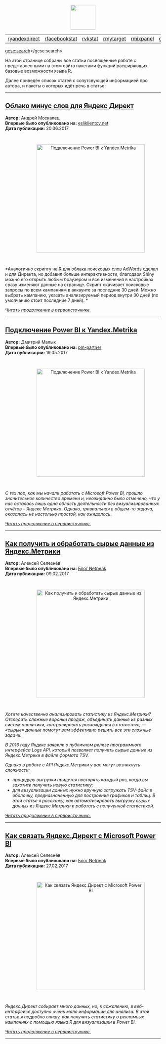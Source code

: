 <p align="center">
<a href="https://selesnow.github.io/"><img src="https://alexeyseleznev.files.wordpress.com/2017/03/as.png" height="80"></a>
</p>

<script async src="//pagead2.googlesyndication.com/pagead/js/adsbygoogle.js"></script>
<script>
  (adsbygoogle = window.adsbygoogle || []).push({
    google_ad_client: "ca-pub-7009762262305396",
    enable_page_level_ads: true
  });
</script>
  
<!-- Global site tag (gtag.js) - Google Analytics -->
<script async src="https://www.googletagmanager.com/gtag/js?id=UA-114798296-1"></script>
<script>
  window.dataLayer = window.dataLayer || [];
  function gtag(){dataLayer.push(arguments);}
  gtag('js', new Date());
  gtag('config', 'UA-114798296-1');
</script>


<table>
    <tr>
      <td>
        <a href="https://selesnow.github.io/ryandexdirect/">ryandexdirect</a>
      </td>
      <td>
        <a href="https://selesnow.github.io/rfacebookstat/">rfacebookstat</a>
      </td>
      <td>
        <a href="https://selesnow.github.io/rvkstat/">rvkstat</a>
      </td>
      <td>
        <a href="https://selesnow.github.io/rmytarget/">rmytarget</a>
      </td>
      <td>
        <a href="https://selesnow.github.io/rmixpanel/">rmixpanel</a>
      </td>
      <td>
        <a href="https://selesnow.github.io/getProxy/">getProxy</a>
      </td>
      <td>
        <a href="https://selesnow.github.io/rGitHub/">rGitHub</a>
      </td>
      <td>
        <a href="https://selesnow.github.io/news/">NEWS</a>
      </td>
    </tr>
</table>

<script>
  (function() {
    var cx = '002735389418227325972:fdikniadyig';
    var gcse = document.createElement('script');
    gcse.type = 'text/javascript';
    gcse.async = true;
    gcse.src = 'https://cse.google.com/cse.js?cx=' + cx;
    var s = document.getElementsByTagName('script')[0];
    s.parentNode.insertBefore(gcse, s);
  })();
</script>
<gcse:search></gcse:search>

На этой странице собраны все статьи посвящённые работе с представленными на этом сайта пакетами функций расширяющих базовые возможности языка R.

Далее приведён  список статей с сопутсвующей информацией про автора, и пакеты о которых идёт речь в статье:

---
## [Облако минус слов для Яндекс Директ](https://esliklientov.net/articles/%D0%BA%D0%BE%D0%BD%D1%82%D0%B5%D0%BA%D1%81%D1%82%D0%BD%D0%B0%D1%8F-%D1%80%D0%B5%D0%BA%D0%BB%D0%B0%D0%BC%D0%B0/%D1%8F%D0%BD%D0%B4%D0%B5%D0%BA%D1%81-%D0%B4%D0%B8%D1%80%D0%B5%D0%BA%D1%82/%D0%BE%D0%B1%D0%BB%D0%B0%D0%BA%D0%BE-%D0%BC%D0%B8%D0%BD%D1%83%D1%81-%D1%81%D0%BB%D0%BE%D0%B2-%D0%B4%D0%BB%D1%8F-%D1%8F%D0%BD%D0%B4%D0%B5%D0%BA%D1%81-%D0%B4%D0%B8%D1%80%D0%B5%D0%BA%D1%82.html) <Br>
<b>Автор:</b> Андрей Москалец <Br>
<b>Впервые было опубликовано на:</b> [esliklientov.net](http://esliklientov.net) <Br>
<b>Дата публикации:</b> 20.06.2017 <Br>

<p align="center">
<img class="aligncenter" src="https://esliklientov.net/images/articles/2017-06-20_08-30-21.png" align="middle" alt="Подключение Power BI к Yandex.Metrika" style="position: relative; width: 350px; margin-left: 50px; margin-top: 30px; margin-bottom: 30px;">
</p>

*Аналогично [скрипту на R для облака поисковых слов AdWords](https://esliklientov.net/articles/%D0%BA%D0%BE%D0%BD%D1%82%D0%B5%D0%BA%D1%81%D1%82%D0%BD%D0%B0%D1%8F-%D1%80%D0%B5%D0%BA%D0%BB%D0%B0%D0%BC%D0%B0/google-adwords/%D0%B1%D1%8B%D1%81%D1%82%D1%80%D0%B0%D1%8F-%D0%BE%D1%86%D0%B5%D0%BD%D0%BA%D0%B0-%D1%81%D0%BB%D0%BE%D0%B2-%D0%BD%D0%B5-%D0%BF%D1%80%D0%B8%D0%BD%D0%BE%D1%81%D1%8F%D1%89%D0%B8%D1%85-%D0%BA%D0%BE%D0%BD%D0%B2%D0%B5%D1%80%D1%81%D0%B8%D0%B8-%D0%B2-adwords-%D0%BF%D1%80%D0%B8-%D0%BF%D0%BE%D0%BC%D0%BE%D1%89%D0%B8-%D1%8F%D0%B7%D1%8B%D0%BA%D0%B0-r.html) сделал и для Директа, но добавил больше интерактивности, благодаря  Shiny можно его открыть любым браузером и все изменения в настройках сразу изменяют данные на странице. 
Скрипт скачивает поисковые запросы по всем кампаниям в аккаунте за последние 30 дней. 
Можно выбрать кампанию, указать анализируемый период внутри 30 дней (по умолчанию стоит последние 7 дней). *

*[Читать продолжение в первоисточнике.](https://esliklientov.net/articles/%D0%BA%D0%BE%D0%BD%D1%82%D0%B5%D0%BA%D1%81%D1%82%D0%BD%D0%B0%D1%8F-%D1%80%D0%B5%D0%BA%D0%BB%D0%B0%D0%BC%D0%B0/%D1%8F%D0%BD%D0%B4%D0%B5%D0%BA%D1%81-%D0%B4%D0%B8%D1%80%D0%B5%D0%BA%D1%82/%D0%BE%D0%B1%D0%BB%D0%B0%D0%BA%D0%BE-%D0%BC%D0%B8%D0%BD%D1%83%D1%81-%D1%81%D0%BB%D0%BE%D0%B2-%D0%B4%D0%BB%D1%8F-%D1%8F%D0%BD%D0%B4%D0%B5%D0%BA%D1%81-%D0%B4%D0%B8%D1%80%D0%B5%D0%BA%D1%82.html)*

---
## [Подключение Power BI к Yandex.Metrika](http://pm-partner.ru/articles/2017/podkluchenie-power-bi-yandex-metrika/) <Br>
<b>Автор:</b> Дмитрий Малых <Br>
<b>Впервые было опубликовано на:</b> [pm-partner](http://pm-partner.ru) <Br>
<b>Дата публикации:</b> 19.05.2017 <Br>

<p align="center">
<img class="aligncenter" src="http://pm-partner.ru/upload/medialibrary/1cb/b234.png" align="middle" alt="Подключение Power BI к Yandex.Metrika" style="position: relative; width: 350px; margin-left: 50px; margin-top: 30px; margin-bottom: 30px;">
</p>

*С тех пор, как мы начали работать с Microsoft Power BI, прошло значительное количество времени и, неожиданно было отмечено, что у нас осталась лишь одна область деятельности без визуализированных отчётов – Яндекс Метрика. 
Однако, тривиальная в общем-то задача, оказалась не настолько простой, как ожидалось.*

*[Читать продолжение в первоисточнике.](http://pm-partner.ru/articles/2017/podkluchenie-power-bi-yandex-metrika/)*

---
## [Как получить и обработать сырые данные из Яндекс.Метрики](https://netpeak.net/ru/blog/kak-poluchit-i-obrabotat-syrye-dannye-iz-yandeks-metriki/) <Br>
<b>Автор:</b> Алексей Селезнёв <Br>
<b>Впервые было опубликовано на:</b> [Блог Netpeak](https://netpeak.net/ru/blog/) <Br>
<b>Дата публикации:</b> 09.02.2017 <Br>

<p align="center">
<img class="aligncenter" src="https://images.netpeak.net/blog/kak-polucit-i-obrabotat-syrye-dannye-iz-andeksmetriki.jpg" align="middle" alt="Как получить и обработать сырые данные из  Яндекс.Метрики" style="position: relative; width: 350px; margin-left: 50px; margin-top: 30px; margin-bottom: 30px;">
</p>
  
*Хотите качественно анализировать статистику из Яндекс.Метрики? Отследить сложные воронки продаж, объединить данные из разных систем аналитики, контролировать расхождения в статистике, — «сырые» данные помогут вам эффективно решить все эти сложные задачи.*

*В 2016 году Яндекс заявили о публичном релизе программного интерфейса Logs API, который позволяет получить сырые данные из Яндекс.Метрики в файле формата TSV.*

*Однако в работе с API Яндекс.Метрики у вас могут возникнуть сложности:*

* *процедуру выгрузки придется повторять каждый раз, когда вы захотите получить новую статистику;*
* *для визуализации данных нужно вручную загружать TSV-файл в оболочку, предназначенную для построения графиков и таблиц.*
*В этой статье я расскажу, как автоматизировать выгрузку сырых данных из Яндекс.Метрики и работать с полученной статистикой.*

*[Читать продолжение в первоисточнике.](https://netpeak.net/ru/blog/kak-poluchit-i-obrabotat-syrye-dannye-iz-yandeks-metriki/)*

---
## [Как связать Яндекс.Директ с Microsoft Power BI](https://netpeak.net/ru/blog/kak-svyazat-yandeks-direkt-s-microsoft-power-bi/) <Br>
<b>Автор:</b> Алексей Селезнёв <Br>
<b>Впервые было опубликовано на:</b> [Блог Netpeak](https://netpeak.net/ru/blog/) <Br>
<b>Дата публикации:</b> 27.02.2017 <Br>

<p align="center">
<img class="aligncenter" src="https://images.netpeak.net/blog/card_facebook_kak-svyazat-yandeks-direkt-s-microsoft-power-bi.png" align="middle" alt="Как связать Яндекс.Директ с Microsoft Power BI" style="position: relative; width: 350px; margin-left: 50px; margin-top: 30px; margin-bottom: 30px;">
</p>

*Яндекс.Директ собирает много данных, но, к сожалению, в веб-интерфейсе доступно очень мало информации для анализа. В этой статье я подробно опишу, как получить статистику о рекламных кампаниях c помощью языка R для визуализации в Power BI.*

*[Читать продолжение в первоисточнике.](https://netpeak.net/ru/blog/kak-svyazat-yandeks-direkt-s-microsoft-power-bi/)*

---

